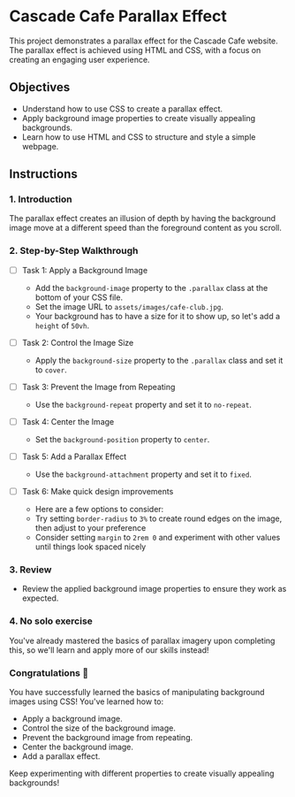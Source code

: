 # Cascade Cafe Parallax Effect

This project demonstrates a parallax effect for the Cascade Cafe website. The parallax effect is achieved using HTML and CSS, with a focus on creating an engaging user experience.

## Objectives

- Understand how to use CSS to create a parallax effect.
- Apply background image properties to create visually appealing backgrounds.
- Learn how to use HTML and CSS to structure and style a simple webpage.

## Instructions

### 1. Introduction

The parallax effect creates an illusion of depth by having the background image move at a different speed than the foreground content as you scroll.

### 2. Step-by-Step Walkthrough

- [ ] Task 1: Apply a Background Image
    - Add the `background-image` property to the `.parallax` class at the bottom of your CSS file.
    - Set the image URL to `assets/images/cafe-club.jpg`.
    - Your background has to have a size for it to show up, so let's add a `height` of `50vh`.

- [ ] Task 2: Control the Image Size
    - Apply the `background-size` property to the `.parallax` class and set it to `cover`.

- [ ] Task 3: Prevent the Image from Repeating
    - Use the `background-repeat` property and set it to `no-repeat`.

- [ ] Task 4: Center the Image
    - Set the `background-position` property to `center`.

- [ ] Task 5: Add a Parallax Effect
    - Use the `background-attachment` property and set it to `fixed`.

- [ ] Task 6: Make quick design improvements
    - Here are a few options to consider:
    - Try setting `border-radius` to `3%` to create round edges on the image, then adjust to your preference
    - Consider setting `margin` to `2rem 0` and experiment with other values until things look spaced nicely

### 3. Review

- Review the applied background image properties to ensure they work as expected.

### 4. No solo exercise
You've already mastered the basics of parallax imagery upon completing this, so we'll learn and apply more of our skills instead!

### Congratulations 🎉

You have successfully learned the basics of manipulating background images using CSS! You've learned how to:

- Apply a background image.
- Control the size of the background image.
- Prevent the background image from repeating.
- Center the background image.
- Add a parallax effect.

Keep experimenting with different properties to create visually appealing backgrounds!